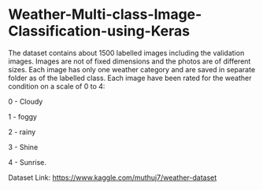 # Weather-Multi-class-Image-Classification-using-Keras

The dataset contains about 1500 labelled images including the validation images. Images are not of fixed dimensions and the photos are of different sizes. Each image has only one weather category and are saved in separate folder as of the labelled class. Each image have been rated for the weather condition on a scale of 0 to 4:

0 - Cloudy

1 - foggy

2 - rainy

3 - Shine

4 - Sunrise.

Dataset Link:  https://www.kaggle.com/muthuj7/weather-dataset
